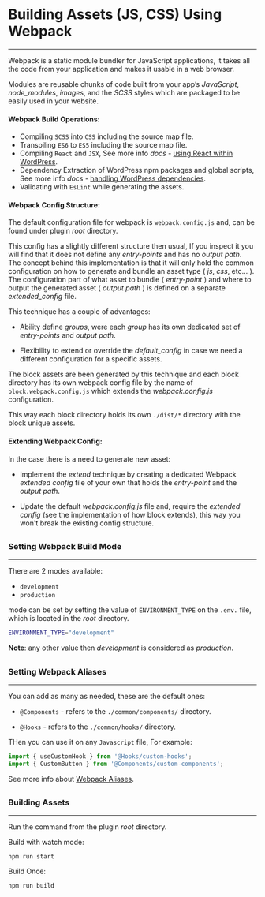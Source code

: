 # Building Assets (JS, CSS) Using Webpack
- - - -

Webpack is a static module bundler for JavaScript applications, it takes all the code from your application and makes it usable in a web browser.   

Modules are reusable chunks of code built from your app’s _JavaScript_, _node_modules_, _images_, and the _SCSS_ styles which are packaged to be easily used in your website. 

#### Webpack Build Operations:   
* Compiling `SCSS` into `CSS` including the source map file.
* Transpiling `ES6` to `ES5` including the source map file.
* Compiling `React` and `JSX`, See more info _docs_ - [using React within WordPress](./how-to-use-react-with-wp.md).
* Dependency Extraction of WordPress npm packages and global scripts, See more info _docs_ - [handling WordPress dependencies](./wordpress-node-packages.md).
* Validating with `EsLint` while generating the assets.


#### Webpack Config Structure:   
The default configuration file for webpack is `webpack.config.js` and, can be found under plugin _root_ directory.   

This config has a slightly different structure then usual, If you inspect it you will find that it does not define any _entry-points_ and has no _output path_.   
The concept behind this implementation is that it will only hold the common configuration on how to generate and bundle an asset type ( _js_, _css_, etc... ).   
The configuration part of what asset to bundle ( _entry-point_ ) and where to output the generated asset ( _output path_ ) is defined on a separate _extended_config_ file.   

This technique has a couple of advantages:    

* Ability define _groups_, were each _group_ has its own dedicated set of _entry-points_ and _output path_. 

* Flexibility to extend or override the _default_config_ in case we need a different configuration for a specific assets.  

The block assets are been generated by this technique and each block directory has its own webpack config file by the name of `block.webpack.config.js` which extends the _webpack.config.js_ configuration.   

This way each block directory holds its own `./dist/*` directory with the block unique assets.  


#### Extending Webpack Config:   
In the case there is a need to generate new asset:   

* Implement the _extend_ technique by creating a dedicated Webpack _extended config_ file of your own that holds the _entry-point_ and the _output path_.   

* Update the default _webpack.config.js_ file and, require the _extended config_ (see the implementation of how block extends), this way you won't break the existing config structure.  



## 
### Setting Webpack Build Mode  
- - - -
There are 2 modes available:   

* `development`   
* `production`

mode can be set by setting the value of `ENVIRONMENT_TYPE` on the `.env.` file, which is located in the _root_ directory.

```bash
ENVIRONMENT_TYPE="development"
```  

**Note**: any other value then _development_ is considered as _production_.

## 
### Setting Webpack Aliases  
- - - -

You can add as many as needed, these are the default ones:  

* `@Components` - refers to the `./common/components/` directory.

* `@Hooks` - refers to the `./common/hooks/` directory.

THen you can use it on any `Javascript` file, For example:
```js
import { useCustomHook } from '@Hooks/custom-hooks';
import { CustomButton } from '@Components/custom-components';
```

See more info about [Webpack Aliases](https://webpack.js.org/configuration/resolve/#resolvealias).


## 
### Building Assets
- - - -
Run the command from the plugin _root_ directory.

Build with watch mode:    

`npm run start`    

Build Once:    

`npm run build`




